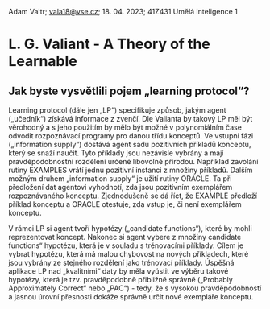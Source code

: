 Adam Valtr; [vala18@vse.cz](mailto:vala18@vse.cz); 18. 04. 2023; 41Z431 Umělá inteligence 1

# L. G. Valiant - A Theory of the Learnable

## Jak byste vysvětlili pojem „learning protocol“?

Learning protocol (dále jen „LP“) specifikuje způsob, jakým agent („učedník“) získává informace z zvenčí. Dle Valianta by takový LP měl být věrohodný a s jeho použitím by mělo být možné v polynomiálním čase odvodit rozpoznávací programy pro danou třídu konceptů. Ve vstupní fázi („information supply“) dostává agent sadu pozitivních příkladů konceptu, který se snaží naučit. Tyto příklady jsou nezávisle vybrány a mají pravděpodobnostní rozdělení určené libovolně přírodou. Například zavolání rutiny EXAMPLES vrátí jednu pozitivní instanci z množiny příkladů. Dalším možným druhem „information supply“ je užití rutiny ORACLE. Ta při předložení dat agentovi vyhodnotí, zda jsou pozitivním exemplářem rozpoznávaného konceptu. Zjednodušeně se dá říct, že EXAMPLE předloží příklad konceptu a ORACLE otestuje, zda vstup je, či není exemplářem konceptu.

V rámci LP si agent tvoří hypotézy („candidate functions“), které by mohli reprezentovat koncept. Nakonec si agent vybere z množiny candidate functions“ hypotézu, která je v souladu s trénovacími příklady. Cílem je vybrat hypotézu, která má malou chybovost na nových příkladech, které jsou vybrány ze stejného rozdělení jako trénovací příklady. Úspěšná aplikace LP nad „kvalitními“ daty by měla vyústit ve výběru takové hypotézy, která je tzv. pravděpodobně přibližně správně („Probably Approximately Correct“ nebo „PAC“) - tedy, že s vysokou pravděpodobností a jasnou úrovní přesnosti dokáže správně určit nové exempláře konceptu.
